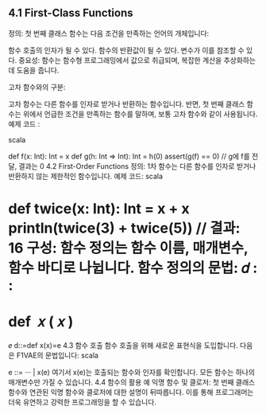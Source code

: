 ## 4.1 First-Class Functions
정의: 첫 번째 클래스 함수는 다음 조건을 만족하는 언어의 개체입니다:

함수 호출의 인자가 될 수 있다.
함수의 반환값이 될 수 있다.
변수가 이를 참조할 수 있다.
중요성: 함수는 함수형 프로그래밍에서 값으로 취급되며, 복잡한 계산을 추상화하는 데 도움을 줍니다.

고차 함수와의 구분:

고차 함수는 다른 함수를 인자로 받거나 반환하는 함수입니다.
반면, 첫 번째 클래스 함수는 위에서 언급한 조건을 만족하는 함수를 말하며, 보통 고차 함수와 같이 사용됩니다.
예제 코드 :

scala


def f(x: Int): Int = x
def g(h: Int => Int): Int = h(0)
assert(g(f) == 0) // g에 f를 전달, 결과는 0
4.2 First-Order Functions
정의: 1차 함수는 다른 함수를 인자로 받거나 반환하지 않는 제한적인 함수입니다.
예제 코드:
scala


def twice(x: Int): Int = x + x
println(twice(3) + twice(5)) // 결과: 16
구성: 함수 정의는 함수 이름, 매개변수, 함수 바디로 나뉩니다.
함수 정의의 문법:
𝑑
:
:
=
def 
𝑥
(
𝑥
)
=
𝑒
d::=def x(x)=e
4.3 함수 호출
함수 호출을 위해 새로운 표현식을 도입합니다. 다음은 F1VAE의 문법입니다:
scala


e ::= ··· | x(e)
여기서 x(e)는 호출되는 함수와 인자를 확인합니다. 모든 함수는 하나의 매개변수만 가질 수 있습니다.
4.4 함수의 활용 예
익명 함수 및 클로저: 첫 번째 클래스 함수와 연관된 익명 함수와 클로저에 대한 설명이 뒤따릅니다. 이를 통해 프로그래머는 더욱 유연하고 강력한 프로그래밍을 할 수 있습니다.